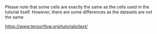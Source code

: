 Please note that some cells are exactly the same as the cells used in the tutorial itself. However, there are some differences as the datasets are not the same.

https://www.tensorflow.org/tutorials/text/
